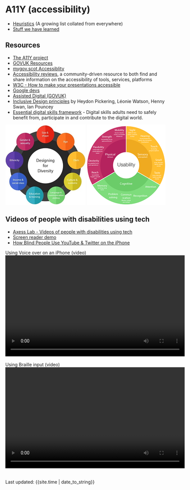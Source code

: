 # A11Y (accessibility)


- [Heuristics](heuristics.md) (A growing list collated from everywhere)
- [Stuff we have learned](learning.md)


## Resources
 - [The A11Y project](https://a11yproject.com)
 - [GOVUK Resources](https://github.com/alphagov/accessibility-community-notes-and-discussion/wiki/resources)
 - [mygov.scot Accessiblity](https://resources.mygov.scot/design-standards/accessibility/)
 - [Accessibility reviews](https://a11y.reviews/), a community-driven resource to both find and share information on the accessibility of tools, services, platforms
 - [W3C - How to make your presentations accessible](https://www.w3.org/WAI/teach-advocate/accessible-presentations/)
 - [Google devs](https://developers.google.com/web/fundamentals/accessibility/)
 - [Assisted Digital (GOVUK)](https://www.gov.uk/service-manual/helping-people-to-use-your-service/assisted-digital-support-introduction#users-who-need-assisted-digital-support)
 - [Inclusive Design principles](https://inclusivedesignprinciples.org/) by Heydon Pickering, Léonie Watson, Henny Swan, Ian Pouncey
 - [Essential digital skills framework](https://www.gov.uk/government/publications/essential-digital-skills-framework) - Digital skills adults need to safely benefit from, participate in and contribute to the digital world.


[![Diagram for Designing for diversity: size & shape, age, diets, culture and customs, language & communication abilities, education & training, income & social class, ethnicity, gendr & sexuality](/images/designing-for-diversity-thumbnail.jpg)](/images/designing-for-diversity.jpeg) [![Diagram for usability: sensory (sight, hearing, touch, smell, taste), cognitive (memory, problem solving, communication, recognition, attention), physical (reach, dexterity, flexibility, strengh, mobility)](/images/Usability-wheel-thumbnail.png)](/images/Usability-wheel.png)

## Videos of people with disabilities using tech
- [Axess Lab - Videos of people with disabilities using tech](https://axesslab.com/tech-youtubers/)
- [Screen reader demo](https://youtu.be/dEbl5jvLKGQ)
- [How Blind People Use YouTube & Twitter on the iPhone](https://youtu.be/c0nvdiRdehw)


<p>Using Voice over on an iPhone (video)<br>
  <video width="560" height="315" controls=""><source src="assets/images/voiceover-on-iphone.mp4" type="video/mp4"></video>
</p>
<p>Using Braille input (video)<br>
 <video width="560" height="315" controls=""><source src="assets/images/BrailleInput.mp4" type="video/mp4"></video>
</p>
<br>
<div>Last updated: {{site.time | date_to_string}}</div>

